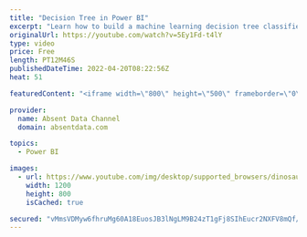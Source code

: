 ```yaml
---
title: "Decision Tree in Power BI"
excerpt: "Learn how to build a machine learning decision tree classifier in Power BI with some simple code. In the tutorial you will learn how to modify and visualize the model output so that you get the best results  This will be achieved with simple Python code. You can find the associated files below on the"
originalUrl: https://youtube.com/watch?v=5Ey1Fd-t4lY
type: video
price: Free
length: PT12M46S
publishedDateTime: 2022-04-20T08:22:56Z
heat: 51

featuredContent: "<iframe width=\"800\" height=\"500\" frameborder=\"0\" src=\"https://www.youtube.com/embed/5Ey1Fd-t4lY\" allow=\"accelerometer; autoplay; encrypted-media; gyroscope; picture-in-picture\" allowfullscreen></iframe>"

provider:
  name: Absent Data Channel
  domain: absentdata.com

topics:
  - Power BI

images:
  - url: https://www.youtube.com/img/desktop/supported_browsers/dinosaur.png
    width: 1200
    height: 800
    isCached: true

secured: "vMmsVDMyw6fhruMg60A18EuosJB3lNgLM9B24zT1gFj8SIhEucr2NXFV8mQf/wOfNiH1p62oHjgM0QtQnM+zFGTjzYSVHc2IIwgLAbVFhGhqWFjEBOetQGT9tu++yFIaiewXph/p8I9wh1aKCehYuhejCaRn/yZTWpyLDAFAAWN/aYLsTMlwoWeiVU/SR9WTHUYygmPpfdHrnZ172nM/1lgBrsx0yX7noLRh3bIWWG6u8zW7biwQaMroc4cGQu328WcnUoLXDnN90kjIgolAE0dwzP2SpCkFqksC04eNxQFREJYfp5tFJVp77innEjcDM5Qo/ONasBk1RMEeXC1ozPr7+FVb5zuKjiFFNDbZhcke0aPy2qDa7K25XcOdRhh3Ztj5feVP/KfTyEaIEl/igvU5TbNsZi7uKHgB+AIJ2PY=;WiWoJ+lnO6WHZCxKXHExoA=="
---
```


